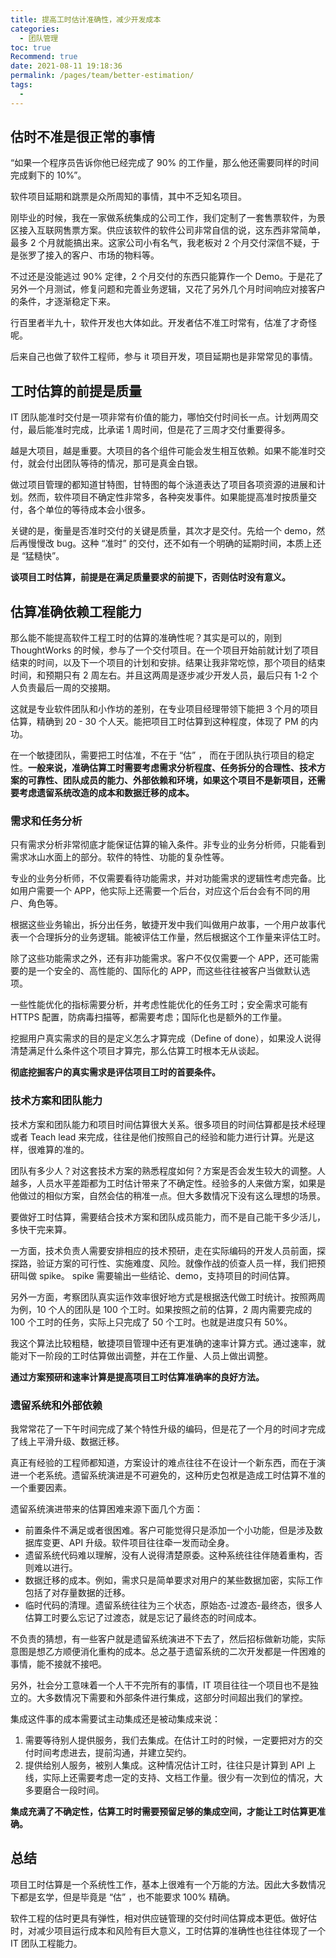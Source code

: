 ```yaml
---
title: 提高工时估计准确性，减少开发成本
categories: 
  - 团队管理
toc: true
Recommend: true
date: 2021-08-11 19:18:36
permalink: /pages/team/better-estimation/
tags: 
  - 
---
```


## 估时不准是很正常的事情

“如果一个程序员告诉你他已经完成了 90% 的工作量，那么他还需要同样的时间完成剩下的 10%”。

软件项目延期和跳票是众所周知的事情，其中不乏知名项目。

刚毕业的时候，我在一家做系统集成的公司工作，我们定制了一套售票软件，为景区接入互联网售票方案。供应该软件的软件公司非常自信的说，这东西非常简单，最多 2 个月就能搞出来。这家公司小有名气，我老板对 2 个月交付深信不疑，于是张罗了接入的客户、市场的物料等。

不过还是没能逃过 90% 定律，2 个月交付的东西只能算作一个 Demo。于是花了另外一个月测试，修复问题和完善业务逻辑，又花了另外几个月时间响应对接客户的条件，才逐渐稳定下来。

行百里者半九十，软件开发也大体如此。开发者估不准工时常有，估准了才奇怪呢。

后来自己也做了软件工程师，参与 it 项目开发，项目延期也是非常常见的事情。



## 工时估算的前提是质量

IT 团队能准时交付是一项非常有价值的能力，哪怕交付时间长一点。计划两周交付，最后能准时完成，比承诺 1 周时间，但是花了三周才交付重要得多。

越是大项目，越是重要。大项目的各个组件可能会发生相互依赖。如果不能准时交付，就会付出团队等待的情况，那可是真金白银。

做过项目管理的都知道甘特图，甘特图的每个泳道表达了项目各项资源的进展和计划。然而，软件项目不确定性非常多，各种突发事件。如果能提高准时按质量交付，各个单位的等待成本会小很多。

关键的是，衡量是否准时交付的关键是质量，其次才是交付。先给一个 demo，然后再慢慢改 bug。这种 “准时” 的交付，还不如有一个明确的延期时间，本质上还是 “猛糙快”。



**谈项目工时估算，前提是在满足质量要求的前提下，否则估时没有意义。**



## 估算准确依赖工程能力

那么能不能提高软件工程工时的估算的准确性呢？其实是可以的，刚到 ThoughtWorks 的时候，参与了一个交付项目。在一个项目开始前就计划了项目结束的时间，以及下一个项目的计划和安排。结果让我非常吃惊，那个项目的结束时间，和预期只有 2 周左右。并且这两周是逐步减少开发人员，最后只有 1-2 个人负责最后一周的交接期。

这就是专业软件团队和小作坊的差别，在专业项目经理带领下能把 3 个月的项目估算，精确到 20 - 30 个人天。能把项目工时估算到这种程度，体现了 PM 的内功。



在一个敏捷团队，需要把工时估准，不在于 “估” ， 而在于团队执行项目的稳定性。**一般来说，准确估算工时需要考虑需求分析程度、任务拆分的合理性、技术方案的可靠性、团队成员的能力、外部依赖和环境，如果这个项目不是新项目，还需要考虑遗留系统改造的成本和数据迁移的成本。**



### 需求和任务分析

只有需求分析非常彻底才能保证估算的输入条件。非专业的业务分析师，只能看到需求冰山水面上的部分。软件的特性、功能的复杂性等。

专业的业务分析师，不仅需要看待功能需求，并对功能需求的逻辑性考虑完备。比如用户需要一个 APP，他实际上还需要一个后台，对应这个后台会有不同的用户、角色等。

根据这些业务输出，拆分出任务，敏捷开发中我们叫做用户故事，一个用户故事代表一个合理拆分的业务逻辑。能被评估工作量，然后根据这个工作量来评估工时。

除了这些功能需求之外，还有非功能需求。客户不仅仅需要一个 APP，还可能需要的是一个安全的、高性能的、国际化的 APP，而这些往往被客户当做默认选项。

一些性能优化的指标需要分析，并考虑性能优化的任务工时；安全需求可能有 HTTPS 配置，防病毒扫描等，都需要考虑；国际化也是额外的工作量。

挖掘用户真实需求的目的是定义怎么才算完成（Define of done），如果没人说得清楚满足什么条件这个项目才算完，那么估算工时根本无从谈起。

**彻底挖掘客户的真实需求是评估项目工时的首要条件。**

### 技术方案和团队能力

技术方案和团队能力和项目时间估算很大关系。很多项目的时间估算都是技术经理或者 Teach lead 来完成，往往是他们按照自己的经验和能力进行计算。光是这样，很难算的准的。

团队有多少人？对这套技术方案的熟悉程度如何？方案是否会发生较大的调整。人越多，人员水平差距都为工时估计带来了不确定性。经验多的人来做方案，如果是他做过的相似方案，自然会估的稍准一点。但大多数情况下没有这么理想的场景。

要做好工时估算，需要结合技术方案和团队成员能力，而不是自己能干多少活儿，多快干完来算。

一方面，技术负责人需要安排相应的技术预研，走在实际编码的开发人员前面，探探路，验证方案的可行性、实施难度、风险。就像作战的侦查人员一样，我们把预研叫做 spike。 spike 需要输出一些结论、demo，支持项目的时间估算。

另外一方面，考察团队真实运作效率很好地方式是根据迭代做工时统计。按照两周为例，10 个人的团队是 100 个工时。如果按照之前的估算，2 周内需要完成的 100 个工时的任务，实际上只完成了 50 个工时。也就是进度只有 50%。

我这个算法比较粗糙，敏捷项目管理中还有更准确的速率计算方式。通过速率，就能对下一阶段的工时估算做出调整，并在工作量、人员上做出调整。

**通过方案预研和速率计算是提高项目工时估算准确率的良好方法。**

### 遗留系统和外部依赖

我常常花了一下午时间完成了某个特性升级的编码，但是花了一个月的时间才完成了线上平滑升级、数据迁移。

真正有经验的工程师都知道，方案设计的难点往往不在设计一个新东西，而在于演进一个老系统。遗留系统演进是不可避免的，这种历史包袱是造成工时估算不准的一个重要因素。

遗留系统演进带来的估算困难来源下面几个方面：

- 前置条件不满足或者很困难。客户可能觉得只是添加一个小功能，但是涉及数据库变更、API 升级。软件项目往往牵一发而动全身。
- 遗留系统代码难以理解，没有人说得清楚原委。这种系统往往伴随着重构，否则难以进行。
- 数据迁移的成本。例如，需求只是简单要求对用户的某些数据加密，实际工作包括了对存量数据的迁移。
- 临时代码的清理。遗留系统往往为三个状态，原始态-过渡态-最终态，很多人估算工时要么忘记了过渡态，就是忘记了最终态的时间成本。

不负责的猜想，有一些客户就是遗留系统演进不下去了，然后招标做新功能，实际意图是想乙方顺便消化重构的成本。总之基于遗留系统的二次开发都是一件困难的事情，能不接就不接吧。

另外，社会分工意味着一个人干不完所有的事情，IT 项目往往一个项目也不是独立的。大多数情况下需要和外部条件进行集成，这部分时间超出我们的掌控。

集成这件事的成本需要试主动集成还是被动集成来说：

1. 需要等待别人提供服务，我们去集成。在估计工时的时候，一定要把对方的交付时间考虑进去，提前沟通，并建立契约。
2. 提供给别人服务，被别人集成。这种情况估计工时，往往只是计算到 API 上线，实际上还需要考虑一定的支持、文档工作量。很少有一次到位的情况，大多要磨合一段时间。

**集成充满了不确定性，估算工时时需要预留足够的集成空间，才能让工时估算更准确。**

## 总结

项目工时估算是一个系统性工作，基本上很难有一个万能的方法。因此大多数情况下都是玄学，但是毕竟是 “估” ，也不能要求 100% 精确。

软件工程的估时更具有弹性，相对供应链管理的交付时间估算成本更低。做好估时，对减少项目运行成本和风险有巨大意义，工时估算的准确性也往往体现了一个 IT 团队工程能力。


































